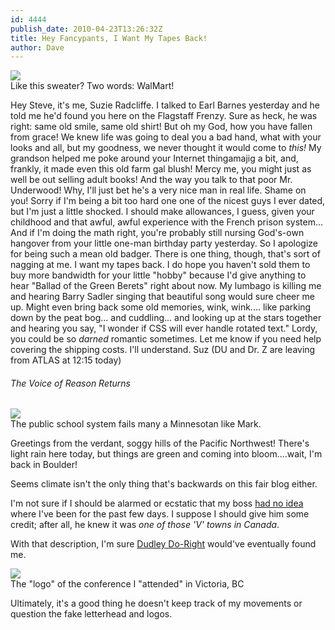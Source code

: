 ```yaml
---
id: 4444
publish_date: 2010-04-23T13:26:32Z
title: Hey Fancypants, I Want My Tapes Back!
author: Dave
---
```

![](http://www.flagstafffrenzy.org/wp-content/uploads/2010/04/suzie.jpg)  
Like this sweater? Two words: WalMart!

Hey Steve, it's me, Suzie Radcliffe. I talked to Earl Barnes yesterday and he told me he'd found you here on the Flagstaff Frenzy. Sure as heck, he was right: same old smile, same old shirt! But oh my God, how you have fallen from grace! We knew life was going to deal you a bad hand, what with your looks and all, but my goodness, we never thought it would come to _this!_ My grandson helped me poke around your Internet thingamajig a bit, and, frankly, it made even this old farm gal blush! Mercy me, you might just as well be out selling adult books! And the way you talk to that poor Mr. Underwood! Why, I'll just bet he's a very nice man in real life. Shame on you! Sorry if I'm being a bit too hard one one of the nicest guys I ever dated, but I'm just a little shocked. I should make allowances, I guess, given your childhood and that awful, awful experience with the French prison system... And if I'm doing the math right, you're probably still nursing God's-own hangover from your little one-man birthday party yesterday. So I apologize for being such a mean old badger. There is one thing, though, that's sort of nagging at me. I want my tapes back. I do hope you haven't sold them to buy more bandwidth for your little "hobby" because I'd give anything to hear "Ballad of the Green Berets" right about now. My lumbago is killing me and hearing Barry Sadler singing that beautiful song would sure cheer me up. Might even bring back some old memories, wink, wink.... like parking down by the peat bog... and cuddling... and looking up at the stars together and hearing you say, "I wonder if CSS will ever handle rotated text." Lordy, you could be so _darned_ romantic sometimes. Let me know if you need help covering the shipping costs. I'll understand. Suz (DU and Dr. Z are leaving from ATLAS at 12:15 today)

###### The Voice of Reason Returns

![](http://www.flagstafffrenzy.org/wp-content/uploads/2010/04/great-white-north.jpeg)  
The public school system fails many a Minnesotan like Mark.

Greetings from the verdant, soggy hills of the Pacific Northwest! There's light rain here today, but things are green and coming into bloom....wait, I'm back in Boulder!

Seems climate isn't the only thing that's backwards on this fair blog either.

I'm not sure if I should be alarmed or ecstatic that my boss [had no idea](http://www.flagstafffrenzy.org/2010/04/22/happy-birthday-fella#comment-2526) where I've been for the past few days. I suppose I should give him some credit; after all, he knew it was _one of those 'V' towns in Canada_.

With that description, I'm sure [Dudley Do-Right](http://en.wikipedia.org/wiki/Dudley_Do-Right) would've eventually found me.

![](http://www.flagstafffrenzy.org/wp-content/uploads/2010/04/logo.gif)  
The "logo" of the conference I "attended" in Victoria, BC

Ultimately, it's a good thing he doesn't keep track of my movements or question the fake letterhead and logos.